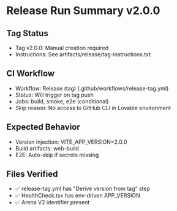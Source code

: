 # Release Run Summary v2.0.0

## Tag Status
- Tag v2.0.0: Manual creation required
- Instructions: See artifacts/release/tag-instructions.txt

## CI Workflow
- Workflow: Release (tag) (.github/workflows/release-tag.yml)
- Status: Will trigger on tag push
- Jobs: build, smoke, e2e (conditional)
- Skip reason: No access to GitHub CLI in Lovable environment

## Expected Behavior
- Version injection: VITE_APP_VERSION=2.0.0
- Build artifacts: web-build
- E2E: Auto-skip if secrets missing

## Files Verified
- ✅ release-tag.yml has "Derive version from tag" step
- ✅ HealthCheck.tsx has env-driven APP_VERSION
- ✅ Arena V2 identifier present